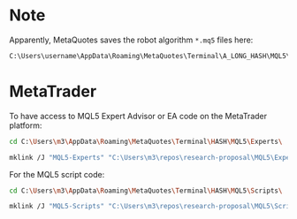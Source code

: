 # Note

Apparently, MetaQuotes saves the robot algorithm `*.mq5` files here:

```bash
C:\Users\username\AppData\Roaming\MetaQuotes\Terminal\A_LONG_HASH\MQL5\Experts\*.mq5
```

# MetaTrader

To have access to MQL5 Expert Advisor or EA code on the MetaTrader platform:

```bash
cd C:\Users\m3\AppData\Roaming\MetaQuotes\Terminal\HASH\MQL5\Experts\

mklink /J "MQL5-Experts" "C:\Users\m3\repos\research-proposal\MQL5\Experts"
```

For the MQL5 script code:

```bash
cd C:\Users\m3\AppData\Roaming\MetaQuotes\Terminal\HASH\MQL5\Scripts\

mklink /J "MQL5-Scripts" "C:\Users\m3\repos\research-proposal\MQL5\Scripts"
```
